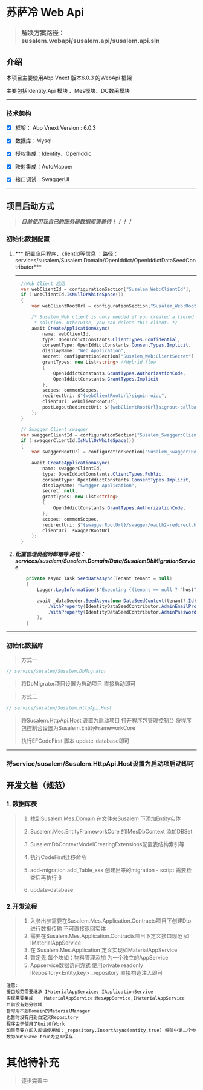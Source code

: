 # 苏萨冷 Web Api

> ### 解决方案路径： susalem.webapi/susalem.api/susalem.api.sln

## 介绍

本项目主要使用Abp Vnext  版本6.0.3 的WebApi 框架

主要包括Identity.Api 模块 、Mes模块、DC数采模块

---

### 技术架构

- [x] 框架： Abp Vnext  Version : 6.0.3

- [x] 数据库：Mysql

- [x] 授权集成：Identity、OpenIddic 

- [x] 映射集成：AutoMapper

- [x] 接口调试：SwaggerUI

---

## 项目启动方式

>  ***目前使用我自己的服务器数据库请善待！！！！***

### 初始化数据配置

1. *** 配置应用程序、clientId等信息 ：路径：services/susalem/Susalem.Domain/OpenIddict/OpenIddictDataSeedContributor***

   ******

   ``` C#
     //Web Client 应用
     var webClientId = configurationSection["Susalem_Web:ClientId"];
     if (!webClientId.IsNullOrWhiteSpace())
     {
         var webClientRootUrl = configurationSection["Susalem_Web:RootUrl"].EnsureEndsWith('/');
   
         /* Susalem_Web client is only needed if you created a tiered
          * solution. Otherwise, you can delete this client. */
         await CreateApplicationAsync(
             name: webClientId,
             type: OpenIddictConstants.ClientTypes.Confidential,
             consentType: OpenIddictConstants.ConsentTypes.Implicit,
             displayName: "Web Application",
             secret: configurationSection["Susalem_Web:ClientSecret"] ?? "1q2w3e*",
             grantTypes: new List<string> //Hybrid flow
             {
                 OpenIddictConstants.GrantTypes.AuthorizationCode,
                 OpenIddictConstants.GrantTypes.Implicit
             },
             scopes: commonScopes,
             redirectUri: $"{webClientRootUrl}signin-oidc",
             clientUri: webClientRootUrl,
             postLogoutRedirectUri: $"{webClientRootUrl}signout-callback-oidc"
         );
     }
   
     // Swagger Client swagger
     var swaggerClientId = configurationSection["Susalem_Swagger:ClientId"];
     if (!swaggerClientId.IsNullOrWhiteSpace())
     {
         var swaggerRootUrl = configurationSection["Susalem_Swagger:RootUrl"].TrimEnd('/');
   
         await CreateApplicationAsync(
             name: swaggerClientId,
             type: OpenIddictConstants.ClientTypes.Public,
             consentType: OpenIddictConstants.ConsentTypes.Implicit,
             displayName: "Swagger Application",
             secret: null,
             grantTypes: new List<string>
             {
                 OpenIddictConstants.GrantTypes.AuthorizationCode,
             },
             scopes: commonScopes,
             redirectUri: $"{swaggerRootUrl}/swagger/oauth2-redirect.html",
             clientUri: swaggerRootUrl
         );
     }
   ```

   

2. ***配置管理员密码邮箱等 路径：services/susalem/Susalem.Domain/Data/SusalemDbMigrationService***

   ``` c#
       private async Task SeedDataAsync(Tenant tenant = null)
       {
           Logger.LogInformation($"Executing {(tenant == null ? "host" : tenant.Name + " tenant")} database seed...");
   
           await _dataSeeder.SeedAsync(new DataSeedContext(tenant?.Id)
               .WithProperty(IdentityDataSeedContributor.AdminEmailPropertyName, SusalemSettings.AdminEmailDefaultValue) // 邮箱
               .WithProperty(IdentityDataSeedContributor.AdminPasswordPropertyName, SusalemSettings.AdminPasswordDefaultValue) // 密码
           );
       }
   ```

   

   

***

### 初始化数据库

> 方式一

 ``` c#
 // service/susalem/Susalem.DbMigrator
 ```

> 将DbMigrator项目设置为启动项目 直接启动即可



> 方式二

```c#
// service/susalem/Susalem.HttpApi.Host 
```

> 将Susalem.HttpApi.Host  设置为启动项目
> 打开程序包管理控制台 将程序包控制台设置为Susalem.EntityFrameworkCore
>
> 执行EFCodeFirst 脚本 update-database即可

---

### 将service/susalem/Susalem.HttpApi.Host设置为启动项启动即可

## 开发文档（规范）

### 1. 数据库表 

> 1. 找到Susalem.Mes.Domain  在文件夹Susalem 下添加Entity实体
>
> 2. Susalem.Mes.EntityFrameworkCore 的IMesDbContext 添加DBSet
>
> 3. SusalemDbContextModelCreatingExtensions配置表结构索引等
>
> 4. 执行CodeFirst迁移命令
>
> 5. add-migration add_Table_xxx  创建出来的migration - script 需要检查后再执行 6
>
> 6. update-database
>
>    

### 2.开发流程

> 1. 入参出参需要在Susalem.Mes.Application.Contracts项目下创建Dto 进行数据传输 不可直接返回实体
> 2. 需要在Susalem.Mes.Application.Contracts项目下定义接口规范 如 IMaterialAppService
> 3. 在 Susalem.Mes.Application 定义实现如MaterialAppService
> 4. 暂定先 每个块如：物料管理添加 为一个独立的AppService
> 5. Appservice数据访问方式 使用private readonly IRepository<Entity,key> _repository 直接构造注入即可

```text
注意:
接口规范需要继承 IMaterialAppService: IApplicationService
实现需要集成    MaterialAppService:MesAppService,IMaterialAppService
目前没有划分领域
暂时用不到Domain的MaterialManager
也暂时没有用到自定义Repository
程序由于使用了UnitOfWork
如果需要立即入库请使用如：_repository.InsertAsync(entity,true) 框架中第二个参数为autoSave true为立即保存
```

# 其他待补充

> 逐步完善中

